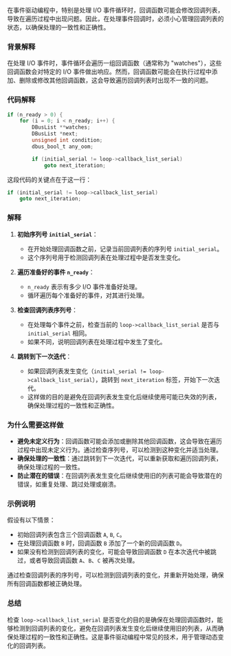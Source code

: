 在事件驱动编程中，特别是处理 I/O 事件循环时，回调函数可能会修改回调列表，导致在遍历过程中出现问题。因此，在处理事件回调时，必须小心管理回调列表的状态，以确保处理的一致性和正确性。

### 背景解释

在处理 I/O 事件时，事件循环会遍历一组回调函数（通常称为 "watches"），这些回调函数会对特定的 I/O 事件做出响应。然而，回调函数可能会在执行过程中添加、删除或修改其他回调函数，这会导致遍历回调列表时出现不一致的问题。

### 代码解释

```c
if (n_ready > 0) {
    for (i = 0; i < n_ready; i++) {
        DBusList **watches;
        DBusList *next;
        unsigned int condition;
        dbus_bool_t any_oom;

        if (initial_serial != loop->callback_list_serial)
            goto next_iteration;
```

这段代码的关键点在于这一行：

```c
if (initial_serial != loop->callback_list_serial)
    goto next_iteration;
```

### 解释

1. **初始序列号 `initial_serial`**：
   - 在开始处理回调函数之前，记录当前回调列表的序列号 `initial_serial`。
   - 这个序列号用于检测回调列表在处理过程中是否发生变化。

2. **遍历准备好的事件 `n_ready`**：
   - `n_ready` 表示有多少 I/O 事件准备好处理。
   - 循环遍历每个准备好的事件，对其进行处理。

3. **检查回调列表序列号**：
   - 在处理每个事件之前，检查当前的 `loop->callback_list_serial` 是否与 `initial_serial` 相同。
   - 如果不同，说明回调列表在处理过程中发生了变化。

4. **跳转到下一次迭代**：
   - 如果回调列表发生变化（`initial_serial != loop->callback_list_serial`），跳转到 `next_iteration` 标签，开始下一次迭代。
   - 这样做的目的是避免在回调列表发生变化后继续使用可能已失效的列表，确保处理过程的一致性和正确性。

### 为什么需要这样做

- **避免未定义行为**：回调函数可能会添加或删除其他回调函数，这会导致在遍历过程中出现未定义行为。通过检查序列号，可以检测到这种变化并适当处理。
- **确保处理的一致性**：通过跳转到下一次迭代，可以重新获取和遍历回调列表，确保处理过程的一致性。
- **防止潜在的错误**：在回调列表发生变化后继续使用旧的列表可能会导致潜在的错误，如重复处理、跳过处理或崩溃。

### 示例说明

假设有以下情景：

- 初始回调列表包含三个回调函数 `A`, `B`, `C`。
- 在处理回调函数 `B` 时，回调函数 `B` 添加了一个新的回调函数 `D`。
- 如果没有检测到回调列表的变化，可能会导致回调函数 `D` 在本次迭代中被跳过，或者导致回调函数 `A`、`B`、`C` 被再次处理。

通过检查回调列表的序列号，可以检测到回调列表的变化，并重新开始处理，确保所有回调函数都被正确处理。

### 总结

检查 `loop->callback_list_serial` 是否变化的目的是确保在处理回调函数时，能够检测到回调列表的变化，避免在回调列表发生变化后继续使用旧的列表，从而确保处理过程的一致性和正确性。这是事件驱动编程中常见的技术，用于管理动态变化的回调列表。